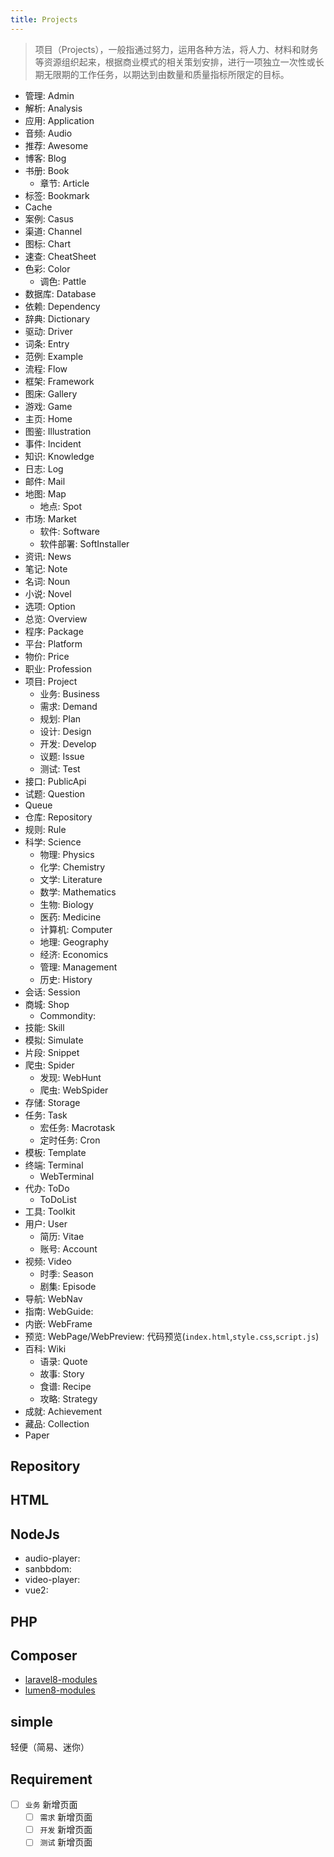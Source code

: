 ```yaml
---
title: Projects
---
```

> 项目（Projects），一般指通过努力，运用各种方法，将人力、材料和财务等资源组织起来，根据商业模式的相关策划安排，进行一项独立一次性或长期无限期的工作任务，以期达到由数量和质量指标所限定的目标。

- 管理: Admin
- 解析: Analysis
- 应用: Application
- 音频: Audio
- 推荐: Awesome
- 博客: Blog
- 书册: Book
  - 章节: Article
- 标签: Bookmark
- Cache
- 案例: Casus
- 渠道: Channel
- 图标: Chart
- 速查: CheatSheet
- 色彩: Color
  - 调色: Pattle
- 数据库: Database
- 依赖: Dependency
- 辞典: Dictionary
- 驱动: Driver
- 词条: Entry
- 范例: Example
- 流程: Flow
- 框架: Framework
- 图床: Gallery
- 游戏: Game
- 主页: Home
- 图鉴: Illustration
- 事件: Incident
- 知识: Knowledge
- 日志: Log
- 邮件: Mail
- 地图: Map
  - 地点: Spot
- 市场: Market
  - 软件: Software
  - 软件部署: SoftInstaller
- 资讯: News
- 笔记: Note
- 名词: Noun
- 小说: Novel
- 选项: Option
- 总览: Overview
- 程序: Package
- 平台: Platform
- 物价: Price
- 职业: Profession
- 项目: Project
  - 业务: Business
  - 需求: Demand
  - 规划: Plan
  - 设计: Design
  - 开发: Develop
  - 议题: Issue
  - 测试: Test
- 接口: PublicApi
- 试题: Question
- Queue
- 仓库: Repository
- 规则: Rule
- 科学: Science
  - 物理: Physics
  - 化学: Chemistry
  - 文学: Literature
  - 数学: Mathematics
  - 生物: Biology
  - 医药: Medicine
  - 计算机: Computer
  - 地理: Geography
  - 经济: Economics
  - 管理: Management
  - 历史: History
- 会话: Session
- 商城: Shop
  - Commondity:
- 技能: Skill
- 模拟: Simulate
- 片段: Snippet
- 爬虫: Spider
  - 发现: WebHunt
  - 爬虫: WebSpider
- 存储: Storage
- 任务: Task
  - 宏任务: Macrotask
  - 定时任务: Cron
- 模板: Template
- 终端: Terminal
  - WebTerminal
- 代办: ToDo
  - ToDoList
- 工具: Toolkit
- 用户: User
  - 简历: Vitae
  - 账号: Account
- 视频: Video
  - 时季: Season
  - 剧集: Episode
- 导航: WebNav
- 指南: WebGuide:
- 内嵌: WebFrame
- 预览: WebPage/WebPreview: 代码预览(`index.html`,`style.css`,`script.js`)
- 百科: Wiki
  - 语录: Quote
  - 故事: Story
  - 食谱: Recipe
  - 攻略: Strategy
- 成就: Achievement
- 藏品: Collection
- Paper

## Repository

## HTML

## NodeJs

- audio-player:
- sanbbdom:
- video-player:
- vue2:

## PHP

## Composer

- [laravel8-modules](./composer/laravel8-modules.md)
- [lumen8-modules](./composer/lumen8-modules.md)

## simple

轻便（简易、迷你）

## Requirement

- [ ] `业务` 新增页面
  - [ ] `需求` 新增页面
  - [ ] `开发` 新增页面
  - [ ] `测试` 新增页面
